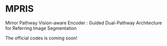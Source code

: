 # MPRIS
Mirror Pathway Vision-aware Encoder : Guided Dual-Pathway Architecture for Referring Image Segmentation

The official codes is coming soon!
